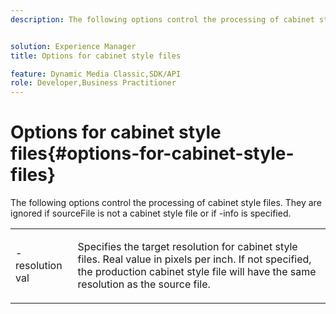 ```yaml
---
description: The following options control the processing of cabinet style files. They are ignored if sourceFile is not a cabinet style file or if -info is specified.


solution: Experience Manager
title: Options for cabinet style files

feature: Dynamic Media Classic,SDK/API
role: Developer,Business Practitioner
---
```


# Options for cabinet style files{#options-for-cabinet-style-files}

The following options control the processing of cabinet style files. They are ignored if sourceFile is not a cabinet style file or if -info is specified.

<table id="simpletable_332B78DDEB6540708844AB54AE321F9B"> 
 <tr class="strow"> 
  <td class="stentry"> <p><span class="codeph">-resolution <span class="varname"> val</span></span> </p> </td> 
  <td class="stentry"> <p>Specifies the target resolution for cabinet style files. Real value in pixels per inch. If not specified, the production cabinet style file will have the same resolution as the source file. </p></td> 
 </tr> 
</table>

